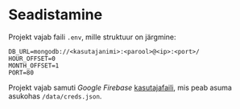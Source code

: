# Seadistamine

Projekt vajab faili `.env`, mille struktuur on järgmine:

```
DB_URL=mongodb://<kasutajanimi>:<parool>@<ip>:<port>/
HOUR_OFFSET=0
MONTH_OFFSET=1
PORT=80
```

Projekt vajab samuti _Google Firebase_ [kasutajafaili](https://firebase.google.com/docs/admin/setup), mis peab asuma asukohas `/data/creds.json`.
